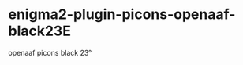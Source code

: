 enigma2-plugin-picons-openaaf-black23E
======================================

openaaf picons black 23°